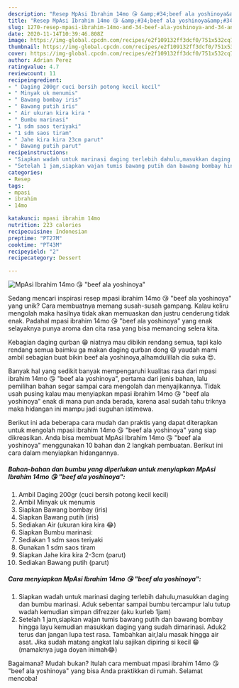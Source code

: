 ```yaml
---
description: "Resep MpAsi Ibrahim 14mo 😘 &amp;#34;beef ala yoshinoya&amp;#34; Anti Gagal"
title: "Resep MpAsi Ibrahim 14mo 😘 &amp;#34;beef ala yoshinoya&amp;#34; Anti Gagal"
slug: 1270-resep-mpasi-ibrahim-14mo-and-34-beef-ala-yoshinoya-and-34-anti-gagal
date: 2020-11-14T10:39:46.808Z
image: https://img-global.cpcdn.com/recipes/e2f109132ff3dcf0/751x532cq70/mpasi-ibrahim-14mo-😘-beef-ala-yoshinoya-foto-resep-utama.jpg
thumbnail: https://img-global.cpcdn.com/recipes/e2f109132ff3dcf0/751x532cq70/mpasi-ibrahim-14mo-😘-beef-ala-yoshinoya-foto-resep-utama.jpg
cover: https://img-global.cpcdn.com/recipes/e2f109132ff3dcf0/751x532cq70/mpasi-ibrahim-14mo-😘-beef-ala-yoshinoya-foto-resep-utama.jpg
author: Adrian Perez
ratingvalue: 4.7
reviewcount: 11
recipeingredient:
- " Daging 200gr cuci bersih potong kecil kecil"
- " Minyak uk menumis"
- " Bawang bombay iris"
- " Bawang putih iris"
- " Air ukuran kira kira "
- " Bumbu marinasi"
- "1 sdm saos teriyaki"
- "1 sdm saos tiram"
- " Jahe kira kira 23cm parut"
- " Bawang putih parut"
recipeinstructions:
- "Siapkan wadah untuk marinasi daging terlebih dahulu,masukkan daging dan bumbu marinasi. Aduk sebentar sampai bumbu tercampur lalu tutup wadah kemudian simpan difrezzer (aku kurleb 1jam)"
- "Setelah 1 jam,siapkan wajan tumis bawang putih dan bawang bombay hingga layu kemudian masukkan daging yang sudah dimarinasi. Aduk2 terus dan jangan lupa test rasa. Tambahkan air,lalu masak hingga air asat. Jika sudah matang angkat lalu sajikan dipiring si kecil 😁 (mamaknya juga doyan inimah😂)"
categories:
- Resep
tags:
- mpasi
- ibrahim
- 14mo

katakunci: mpasi ibrahim 14mo 
nutrition: 223 calories
recipecuisine: Indonesian
preptime: "PT27M"
cooktime: "PT43M"
recipeyield: "2"
recipecategory: Dessert

---
```



![MpAsi Ibrahim 14mo 😘 &#34;beef ala yoshinoya&#34;](https://img-global.cpcdn.com/recipes/e2f109132ff3dcf0/751x532cq70/mpasi-ibrahim-14mo-😘-beef-ala-yoshinoya-foto-resep-utama.jpg)

Sedang mencari inspirasi resep mpasi ibrahim 14mo 😘 &#34;beef ala yoshinoya&#34; yang unik? Cara membuatnya memang susah-susah gampang. Kalau keliru mengolah maka hasilnya tidak akan memuaskan dan justru cenderung tidak enak. Padahal mpasi ibrahim 14mo 😘 &#34;beef ala yoshinoya&#34; yang enak selayaknya punya aroma dan cita rasa yang bisa memancing selera kita.

Kebagian daging qurban 😁 niatnya mau dibikin rendang semua, tapi kalo rendang semua baimku ga makan daging qurban dong 😆 yaudah mami ambil sebagian buat bikin beef ala yoshinoya,alhamdulillah dia suka 😍.

Banyak hal yang sedikit banyak mempengaruhi kualitas rasa dari mpasi ibrahim 14mo 😘 &#34;beef ala yoshinoya&#34;, pertama dari jenis bahan, lalu pemilihan bahan segar sampai cara mengolah dan menyajikannya. Tidak usah pusing kalau mau menyiapkan mpasi ibrahim 14mo 😘 &#34;beef ala yoshinoya&#34; enak di mana pun anda berada, karena asal sudah tahu triknya maka hidangan ini mampu jadi suguhan istimewa.


Berikut ini ada beberapa cara mudah dan praktis yang dapat diterapkan untuk mengolah mpasi ibrahim 14mo 😘 &#34;beef ala yoshinoya&#34; yang siap dikreasikan. Anda bisa membuat MpAsi Ibrahim 14mo 😘 &#34;beef ala yoshinoya&#34; menggunakan 10 bahan dan 2 langkah pembuatan. Berikut ini cara dalam menyiapkan hidangannya.

<!--inarticleads1-->

##### Bahan-bahan dan bumbu yang diperlukan untuk menyiapkan MpAsi Ibrahim 14mo 😘 &#34;beef ala yoshinoya&#34;:

1. Ambil  Daging 200gr (cuci bersih potong kecil kecil)
1. Ambil  Minyak uk menumis
1. Siapkan  Bawang bombay (iris)
1. Siapkan  Bawang putih (iris)
1. Sediakan  Air (ukuran kira kira 😂)
1. Siapkan  Bumbu marinasi:
1. Sediakan 1 sdm saos teriyaki
1. Gunakan 1 sdm saos tiram
1. Siapkan  Jahe kira kira 2-3cm (parut)
1. Sediakan  Bawang putih (parut)




<!--inarticleads2-->

##### Cara menyiapkan MpAsi Ibrahim 14mo 😘 &#34;beef ala yoshinoya&#34;:

1. Siapkan wadah untuk marinasi daging terlebih dahulu,masukkan daging dan bumbu marinasi. Aduk sebentar sampai bumbu tercampur lalu tutup wadah kemudian simpan difrezzer (aku kurleb 1jam)
1. Setelah 1 jam,siapkan wajan tumis bawang putih dan bawang bombay hingga layu kemudian masukkan daging yang sudah dimarinasi. Aduk2 terus dan jangan lupa test rasa. Tambahkan air,lalu masak hingga air asat. Jika sudah matang angkat lalu sajikan dipiring si kecil 😁 (mamaknya juga doyan inimah😂)




Bagaimana? Mudah bukan? Itulah cara membuat mpasi ibrahim 14mo 😘 &#34;beef ala yoshinoya&#34; yang bisa Anda praktikkan di rumah. Selamat mencoba!
